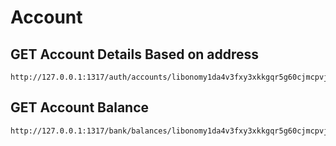 # Account

## GET Account Details Based on address

```
http://127.0.0.1:1317/auth/accounts/libonomy1da4v3fxy3xkkgqr5g60cjmcpvjcjdd5e4m0qwa
```

## GET Account Balance

```
http://127.0.0.1:1317/bank/balances/libonomy1da4v3fxy3xkkgqr5g60cjmcpvjcjdd5e4m0qwa
```

